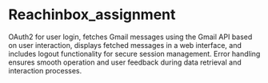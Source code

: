 # Reachinbox_assignment
OAuth2 for user login, fetches Gmail messages using the Gmail API based on user interaction, displays fetched messages in a web interface, and includes logout functionality for secure session management. Error handling ensures smooth operation and user feedback during data retrieval and interaction processes.

